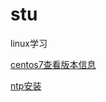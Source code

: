 # stu
linux学习 

[centos7查看版本信息](https://github.com/vekrio/stu/blob/master/20170718/Redhat-release)

[ntp安装](https://github.com/vekrio/stu/blob/master/20170718/ntp)
